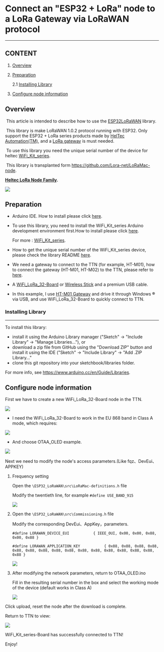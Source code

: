# Connect an "ESP32 + LoRa" node to a LoRa Gateway via LoRaWAN protocol

-------------------------------------------------------------------------------------------------------

## CONTENT

1. [Overview](#overview)

2. [Preparation](#preparation)

   2.1 [Installing Library](#installing-library)

3. [Configure node information](#configure-node-information)

## Overview

​		This article is intended to describe how to use the [ESP32LoRaWAN](https://github.com/HelTecAutomation/ESP32_LoRaWAN) library.

​		This library is make LoRaWAN 1.0.2 protocol running with ESP32. Only support the ESP32 + LoRa series products made by [HelTec Automation(TM)](heltec.org), and a [LoRa gateway](https://heltec.org/proudct_center/lora/lora-gateway/) is must needed.

​		To use this library you need the unique serial number of the device for heltec [WiFi_Kit_series](https://github.com/Heltec-Aaron-Lee/WiFi_Kit_series).

​		This library is transplanted form https://github.com/Lora-net/LoRaMac-node.

**[Heltec LoRa Node Family](https://docs.heltec.cn/#/en/products/lora/lora_node/heltec_lora_node_list_eu).**

<img src="img\connect_an_esp32_+_lora_node_to_a_lora_gateway_via_lorawan_ protocol\01.png">

## Preparation
- Arduino IDE.  How to install please click [here](https://docs.heltec.cn/#/en/user_manual/how_to_install_git_and_arduino).

- To use this library, you need to install the WiFi_Kit_series Arduino development environment first.How to install please click [here](https://docs.heltec.cn/#/en/user_manual/how_to_install_esp32_Arduino).

  For more : [WiFi_Kit_series](https://github.com/Heltec-Aaron-Lee/WiFi_Kit_series).
  
- How to get the unique serial number of the WiFi_Kit_series device, please check the library README [here](https://github.com/HelTecAutomation/ESP32_LoRaWAN#how-to-use-this-library).

- We need a gateway to connect to the TTN (for example, HT-M01), how to connect the gateway (HT-M01, HT-M02) to the TTN, please refer to [here](https://docs.heltec.cn/#/en/user_manual/how_to_connect_ht-m01_to_ttn-the-things-network).

- A [WiFi_LoRa_32-Board](https://heltec.org/project/wifi-lora-32/) or [Wireless Stick](https://heltec.org/project/wireless-stick/) and a premium USB cable.

- In this example, I use [HT-M01 Gateway](https://heltec.org/project/ht-m01/) and drive it through Windows **®** via USB, and use WiFi_LoRa_32-Board to quickly connect to TTN.

### Installing Library
----------
  To install this library:

  - install it using the Arduino Library manager ("Sketch" -> "Include Library" -> "Manage Libraries..."), or
  - download a zip file from GitHub using the "Download ZIP" button and install it using the IDE ("Sketch" -> "Include Library" -> "Add .ZIP Library..."
  - clone this git repository into your sketchbook/libraries folder.

  For more info, see https://www.arduino.cc/en/Guide/Libraries.


## Configure node information

First we have to create a new WiFi_LoRa_32-Board node in the TTN.

<img src="img\connect_an_esp32_+_lora_node_to_a_lora_gateway_via_lorawan_ protocol\02.png">

- I need the WiFi_LoRa_32-Board to work in the EU 868 band in Class A mode, which requires:

<img src="img\connect_an_esp32_+_lora_node_to_a_lora_gateway_via_lorawan_ protocol\03.png">

- And choose OTAA_OLED example.
<img src="img\connect_an_esp32_+_lora_node_to_a_lora_gateway_via_lorawan_ protocol\04.png">

Next we need to modify the node's access parameters.(Like fqz、DevEui、APPKEY)

1. Frequency setting

   Open the ```\ESP32_LoRaWAN\src\LoRaMac-definitions.h``` file

   Modify the twentieth line, for example ```#define USE_BAND_915```

   <img src="img\connect_an_esp32_+_lora_node_to_a_lora_gateway_via_lorawan_ protocol\05.png">

2. Open the ```\ESP32_LoRaWAN\src\Commissioning.h``` file

   Modify the corresponding DevEui、AppKey，parameters.

   ```#define LORAWAN_DEVICE_EUI           { IEEE_OUI, 0x00, 0x00, 0x88, 0x00, 0x88 }```
   
   ```#define LORAWAN_APPLICATION_KEY           { 0x88, 0x88, 0x88, 0x88, 0x88, 0x88, 0x88, 0x88, 0x88, 0x88, 0x88, 0x88, 0x88, 0x88, 0x88, 0x88 }```
   
   <img src="img\connect_an_esp32_+_lora_node_to_a_lora_gateway_via_lorawan_ protocol\06.png">
   
3. After modifying the network parameters, return to OTAA_OLED.ino
   
   Fill in the resulting serial number in the box and select the working mode of the device (default works in Class A)
   
   <img src="img\connect_an_esp32_+_lora_node_to_a_lora_gateway_via_lorawan_ protocol\07.png">

Click upload, reset the node after the download is complete.

Return to TTN to view:

<img src="img\connect_an_esp32_+_lora_node_to_a_lora_gateway_via_lorawan_ protocol\08.png">

WiFi_Kit_series-Board has successfully connected to TTN!

Enjoy!
